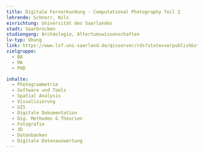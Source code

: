 ```yaml
---
title: Digitale Fernerkundung - Computational Photography Teil 2
lehrende: Schnorr, Nils
einrichtung: Universität des Saarlandes
stadt: Saarbrücken
studiengang: Archäologie, Altertumswissenschaften 
lv-typ: Übung
link: https://www.lsf.uni-saarland.de/qisserver/rds?state=verpublish&status=init&vmfile=no&publishid=150981&moduleCall=webInfo&publishConfFile=webInfo&publishSubDir=veranstaltung
zielgruppe:
  - BA
  - MA
  - PHD

inhalte:
  - Photogrammetrie
  - Software und Tools
  - Spatial Analysis
  - Visualisierung
  - GIS
  - Digitale Dokumentation
  - Dig. Methoden & Theorien
  - Fotografie
  - 3D
  - Datenbanken
  - Digitale Datenauswertung
---
```

 
